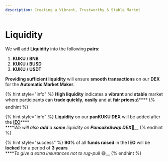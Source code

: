 ```yaml
---
description: Creating a Vibrant, Trustworthy & Stable Market
---
```


# Liquidity

We will add **Liquidity** into the following **pairs**:

1. **KUKU / BNB**
2. **KUKU / BUSD**
3. **KUKU / USDT**

**Providing sufficient liquidity** will ensure **smooth transactions** on our **DEX** for the **Automatic Market Maker**.&#x20;

{% hint style="info" %}
**High liquidity** indicates a **vibrant** and **stable** market where participants can **trade quickly**, **easily** and at **fair prices**:moneybag:****
{% endhint %}

{% hint style="info" %}
**Liquidity** on our **panKUKU DEX** will be added after the [**IEO**](listings.md)****\
****_We will also **add** a **some** liquidity on **PancakeSwap DEX**_:pancakes:__
{% endhint %}

{% hint style="success" %}
**90%** of all **funds raised** in the **IEO** will be **locked** for a period of **3 years**\
****_To give a extra insurances not to rug-pull_ :smile:__
{% endhint %}
